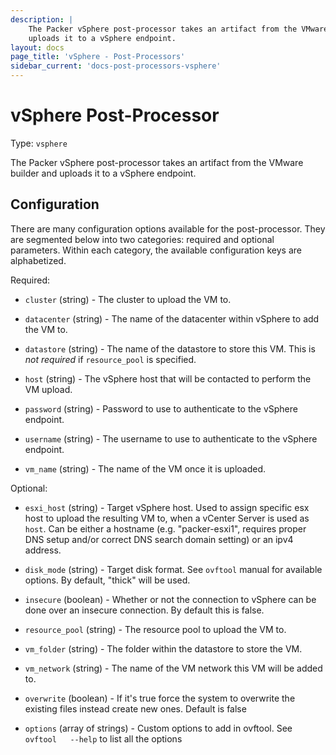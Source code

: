 ```yaml
---
description: |
    The Packer vSphere post-processor takes an artifact from the VMware builder and
    uploads it to a vSphere endpoint.
layout: docs
page_title: 'vSphere - Post-Processors'
sidebar_current: 'docs-post-processors-vsphere'
---
```


# vSphere Post-Processor

Type: `vsphere`

The Packer vSphere post-processor takes an artifact from the VMware builder and
uploads it to a vSphere endpoint.

## Configuration

There are many configuration options available for the post-processor. They are
segmented below into two categories: required and optional parameters. Within
each category, the available configuration keys are alphabetized.

Required:

-   `cluster` (string) - The cluster to upload the VM to.

-   `datacenter` (string) - The name of the datacenter within vSphere to add
    the VM to.

-   `datastore` (string) - The name of the datastore to store this VM. This is
    *not required* if `resource_pool` is specified.

-   `host` (string) - The vSphere host that will be contacted to perform the VM
    upload.

-   `password` (string) - Password to use to authenticate to the vSphere
    endpoint.

-   `username` (string) - The username to use to authenticate to the vSphere
    endpoint.

-   `vm_name` (string) - The name of the VM once it is uploaded.

Optional:

-   `esxi_host` (string) - Target vSphere host. Used to assign specific esx
    host to upload the resulting VM to, when a vCenter Server is used as
    `host`. Can be either a hostname (e.g. "packer-esxi1", requires proper DNS
    setup and/or correct DNS search domain setting) or an ipv4 address.

-   `disk_mode` (string) - Target disk format. See `ovftool` manual for
    available options. By default, "thick" will be used.

-   `insecure` (boolean) - Whether or not the connection to vSphere can be done
    over an insecure connection. By default this is false.

-   `resource_pool` (string) - The resource pool to upload the VM to.

-   `vm_folder` (string) - The folder within the datastore to store the VM.

-   `vm_network` (string) - The name of the VM network this VM will be added
    to.

-   `overwrite` (boolean) - If it's true force the system to overwrite the
    existing files instead create new ones. Default is false

-   `options` (array of strings) - Custom options to add in ovftool. See
    `ovftool   --help` to list all the options
